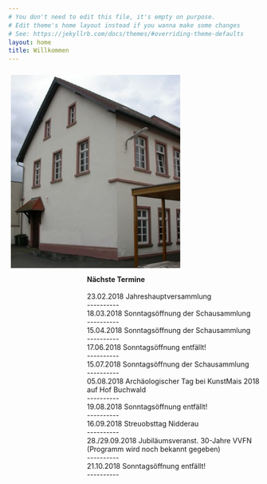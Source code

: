 ```yaml
---
# You don't need to edit this file, it's empty on purpose.
# Edit theme's home layout instead if you wanna make some changes
# See: https://jekyllrb.com/docs/themes/#overriding-theme-defaults
layout: home
title: Willkommen
---
```


<p><img src="images/Archivgebaeude.jpg" border="0" width="340" style="margin-top: 10px; margin-left: 5px; margin-right: 5px; float: left;" />
<p style="float:right"><strong>Nächste Termine</strong><br/>
<br/>
23.02.2018 Jahreshauptversammlung<br />
  ---------- <br/>
18.03.2018 Sonntagsöffnung der Schausammlung<br />
  ---------- <br/>
15.04.2018 Sonntagsöffnung der Schausammlung<br />
  ---------- <br/>
17.06.2018 Sonntagsöffnung entfällt!<br />
  ---------- <br/>
15.07.2018 Sonntagsöffnung der Schausammlung<br />
  ---------- <br/>
05.08.2018 Archäologischer Tag bei KunstMais 2018<br />
 auf Hof Buchwald<br />
  ---------- <br/>
19.08.2018 Sonntagsöffnung entfällt!<br />  
  ---------- <br/>
16.09.2018 Streuobsttag Nidderau<br />  
  ---------- <br/>
28./29.09.2018 Jubiläumsveranst. 30-Jahre VVFN<br />
               (Programm wird noch bekannt gegeben)<br />
  ---------- <br/>
21.10.2018 Sonntagsöffnung entfällt!<br />
  ---------- <br/>
<br/>
                   </p></p>

<!--Vom Nidderauer Rathaus aus fahren Sie Richtung Friedberg immer geradeaus, im Stadtteil Heldenbergen nach dem Wolle-Laden rechts in die Mittelstraße, nach etwa 100 Metern biegen Sie links in die Hofeinfahrt auf das Gelände „Mittelburg“. Vor dem Archivgebäude stehen drei Parkplätze zur Verfügung. Weitere Parkplätze befinden sich am „Hessischen Hof“, von dort führt eine Treppe hinunter auf das Mittelburg-Gelände.
Zu Fuß gehen Sie an der Nidder entlang nach Heldenbergen, durch die Mühlstraße, unterhalb des Schlosses der Familie Leonhardi vorbei und immer geradeaus über die Bahnhofstraße in die Untergasse. Von dort führt ein Fußweg hinter einem Friseurgeschäft links auf das Mittelburggelände. 
**Mittelburggelände unterhalb „Hessischer Hof“**  
![Archivgebaeude](/images/Archivgebaeude.jpg)


-->
